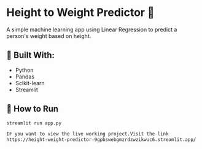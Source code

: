 # Height to Weight Predictor 🚀

A simple machine learning app using Linear Regression to predict a person's weight based on height.

## 🔧 Built With:
- Python
- Pandas
- Scikit-learn
- Streamlit

## 🚀 How to Run

```bash
streamlit run app.py

IF you want to view the live working project.Visit the link
https://height-weight-predictor-9gpbswebgmzrdzwzikwuc6.streamlit.app/
